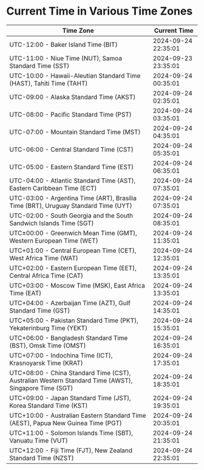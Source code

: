 # Current Time in Various Time Zones

| Time Zone | Current Time |
|-----------|--------------|
| UTC-12:00 - Baker Island Time (BIT) | 2024-09-24 22:35:01 |
| UTC-11:00 - Niue Time (NUT), Samoa Standard Time (SST) | 2024-09-23 23:35:01 |
| UTC-10:00 - Hawaii-Aleutian Standard Time (HAST), Tahiti Time (TAHT) | 2024-09-24 00:35:01 |
| UTC-09:00 - Alaska Standard Time (AKST) | 2024-09-24 02:35:01 |
| UTC-08:00 - Pacific Standard Time (PST) | 2024-09-24 03:35:01 |
| UTC-07:00 - Mountain Standard Time (MST) | 2024-09-24 04:35:01 |
| UTC-06:00 - Central Standard Time (CST) | 2024-09-24 05:35:01 |
| UTC-05:00 - Eastern Standard Time (EST) | 2024-09-24 06:35:01 |
| UTC-04:00 - Atlantic Standard Time (AST), Eastern Caribbean Time (ECT) | 2024-09-24 07:35:01 |
| UTC-03:00 - Argentina Time (ART), Brasília Time (BRT), Uruguay Standard Time (UYT) | 2024-09-24 07:35:01 |
| UTC-02:00 - South Georgia and the South Sandwich Islands Time (SGT) | 2024-09-24 08:35:01 |
| UTC±00:00 - Greenwich Mean Time (GMT), Western European Time (WET) | 2024-09-24 11:35:01 |
| UTC+01:00 - Central European Time (CET), West Africa Time (WAT) | 2024-09-24 12:35:01 |
| UTC+02:00 - Eastern European Time (EET), Central Africa Time (CAT) | 2024-09-24 13:35:01 |
| UTC+03:00 - Moscow Time (MSK), East Africa Time (EAT) | 2024-09-24 13:35:01 |
| UTC+04:00 - Azerbaijan Time (AZT), Gulf Standard Time (GST) | 2024-09-24 14:35:01 |
| UTC+05:00 - Pakistan Standard Time (PKT), Yekaterinburg Time (YEKT) | 2024-09-24 15:35:01 |
| UTC+06:00 - Bangladesh Standard Time (BST), Omsk Time (OMST) | 2024-09-24 16:35:01 |
| UTC+07:00 - Indochina Time (ICT), Krasnoyarsk Time (KRAT) | 2024-09-24 17:35:01 |
| UTC+08:00 - China Standard Time (CST), Australian Western Standard Time (AWST), Singapore Time (SGT) | 2024-09-24 18:35:01 |
| UTC+09:00 - Japan Standard Time (JST), Korea Standard Time (KST) | 2024-09-24 19:35:01 |
| UTC+10:00 - Australian Eastern Standard Time (AEST), Papua New Guinea Time (PGT) | 2024-09-24 20:35:01 |
| UTC+11:00 - Solomon Islands Time (SBT), Vanuatu Time (VUT) | 2024-09-24 21:35:01 |
| UTC+12:00 - Fiji Time (FJT), New Zealand Standard Time (NZST) | 2024-09-24 22:35:01 |
